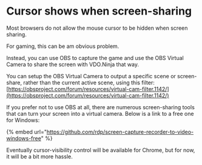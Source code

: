 # Cursor shows when screen-sharing

Most browsers do not allow the mouse cursor to be hidden when screen sharing.&#x20;

For gaming, this can be am obvious problem.

Instead, you can use OBS to capture the game and use the OBS Virtual Camera to share the screen with VDO.Ninja that way.&#x20;

You can setup the OBS Virtual Camera to output a specific scene or screen-share, rather than the current active scene, using this filter:\
[https://obsproject.com/forum/resources/virtual-cam-filter.1142/](https://obsproject.com/forum/resources/virtual-cam-filter.1142/)

If you prefer not to use OBS at all, there are numerous screen-sharing tools that can turn your screen into a virtual camera. Below is a link to a free one for Windows:

{% embed url="https://github.com/rdp/screen-capture-recorder-to-video-windows-free" %}

Eventually cursor-visibility control will be available for Chrome, but for now, it will be a bit more hassle.
